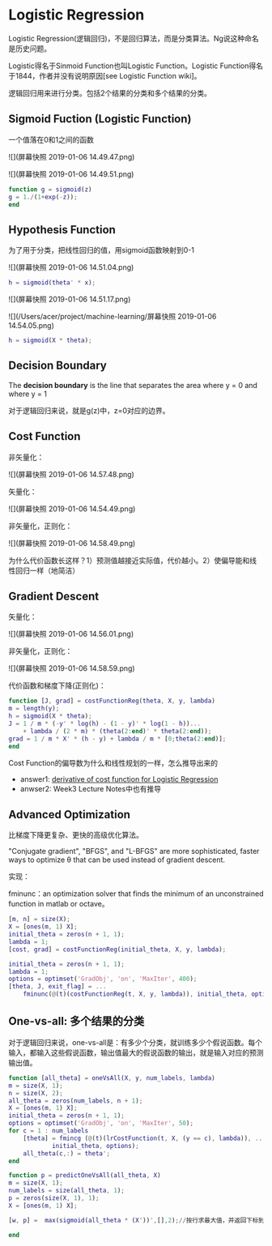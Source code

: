 # Logistic Regression

Logistic Regression(逻辑回归)，不是回归算法，而是分类算法。Ng说这种命名是历史问题。

Logistic得名于Sinmoid Function也叫Logistic Function。Logistic Function得名于1844，作者并没有说明原因[see Logistic Function wiki]。

逻辑回归用来进行分类。包括2个结果的分类和多个结果的分类。

## Sigmoid Fuction (Logistic Function)

一个值落在0和1之间的函数

![](屏幕快照 2019-01-06 14.49.47.png)

![](屏幕快照 2019-01-06 14.49.51.png)

```matlab
function g = sigmoid(z)
g = 1./(1+exp(-z));
end
```



## Hypothesis Function

为了用于分类，把线性回归的值，用sigmoid函数映射到0-1

![](屏幕快照 2019-01-06 14.51.04.png)

```matlab
h = sigmoid(theta' * x);
```



![](屏幕快照 2019-01-06 14.51.17.png)

![](/Users/acer/project/machine-learning/屏幕快照 2019-01-06 14.54.05.png)

```matlab
h = sigmoid(X * theta);
```



## Decision Boundary

The **decision boundary** is the line that separates the area where y = 0 and where y = 1

对于逻辑回归来说，就是g(z)中，z=0对应的边界。

## Cost Function

非矢量化：

![](屏幕快照 2019-01-06 14.57.48.png)

矢量化：

![](屏幕快照 2019-01-06 14.54.49.png)

非矢量化，正则化：

![](屏幕快照 2019-01-06 14.58.49.png)

为什么代价函数长这样？1）预测值越接近实际值，代价越小。2）使偏导能和线性回归一样（地简洁）

## Gradient Descent

矢量化：

![](屏幕快照 2019-01-06 14.56.01.png)

非矢量化，正则化：

![](屏幕快照 2019-01-06 14.58.59.png)

代价函数和梯度下降(正则化)：

```matlab
function [J, grad] = costFunctionReg(theta, X, y, lambda)
m = length(y);
h = sigmoid(X * theta);
J = 1 / m * (-y' * log(h) - (1 - y)' * log(1 - h))...
    + lambda / (2 * m) * (theta(2:end)' * theta(2:end));
grad = 1 / m * X' * (h - y) + lambda / m * [0;theta(2:end)];
end
```

Cost Function的偏导数为什么和线性规划的一样，怎么推导出来的

- answer1: [derivative of cost function for Logistic Regression](https://math.stackexchange.com/questions/477207/derivative-of-cost-function-for-logistic-regression)
- anwser2: Week3 Lecture Notes中也有推导

## Advanced Optimization

比梯度下降更复杂、更快的高级优化算法。

"Conjugate gradient", "BFGS", and "L-BFGS" are more sophisticated, faster ways to optimize θ that can be used instead of gradient descent. 

实现：

fminunc：an optimization solver that finds the minimum of an unconstrained function in matlab or octave。

```matlab
[m, n] = size(X);
X = [ones(m, 1) X];
initial_theta = zeros(n + 1, 1);
lambda = 1;
[cost, grad] = costFunctionReg(initial_theta, X, y, lambda);

initial_theta = zeros(n + 1, 1);
lambda = 1;
options = optimset('GradObj', 'on', 'MaxIter', 400);
[theta, J, exit_flag] = ...
	fminunc(@(t)(costFunctionReg(t, X, y, lambda)), initial_theta, options);
```

## One-vs-all: 多个结果的分类

对于逻辑回归来说，one-vs-all是：有多少个分类，就训练多少个假说函数。每个输入，都输入这些假说函数，输出值最大的假说函数的输出，就是输入对应的预测输出值。

```matlab
function [all_theta] = oneVsAll(X, y, num_labels, lambda)
m = size(X, 1);
n = size(X, 2);
all_theta = zeros(num_labels, n + 1);
X = [ones(m, 1) X];
initial_theta = zeros(n + 1, 1);
options = optimset('GradObj', 'on', 'MaxIter', 50);
for c = 1 : num_labels
    [theta] = fmincg (@(t)(lrCostFunction(t, X, (y == c), lambda)), ...
            initial_theta, options);
    all_theta(c,:) = theta';
end
```

```matlab
function p = predictOneVsAll(all_theta, X)
m = size(X, 1);
num_labels = size(all_theta, 1);
p = zeros(size(X, 1), 1);
X = [ones(m, 1) X];

[w, p] =  max(sigmoid(all_theta * (X'))',[],2);//按行求最大值，并返回下标到p

end
```




